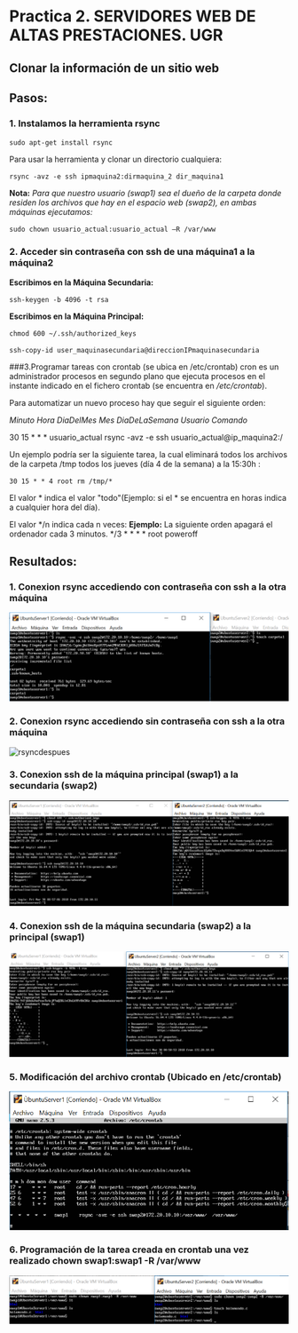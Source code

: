 # Practica 2. SERVIDORES WEB DE ALTAS PRESTACIONES. UGR
## Clonar la información de un sitio web

## Pasos:

### 1. Instalamos la herramienta rsync
```
sudo apt-get install rsync
```

Para usar la herramienta y clonar un directorio cualquiera:
```
rsync -avz -e ssh ipmaquina2:dirmaquina_2 dir_maquina1
```
**Nota:**
*Para que nuestro usuario (swap1) sea el dueño de la carpeta donde residen los archivos que hay en el espacio web (swap2), en ambas máquinas ejecutamos:*
```
sudo chown usuario_actual:usuario_actual –R /var/www
```
### 2. Acceder sin contraseña con ssh de una máquina1 a la máquina2
**Escribimos en la Máquina Secundaria:**
```
ssh-keygen -b 4096 -t rsa
```

**Escribimos en la Máquina Principal:**
```
chmod 600 ~/.ssh/authorized_keys
```
```
ssh-copy-id user_maquinasecundaria@direccionIPmaquinasecundaria
```

###3.Programar tareas con crontab (se ubica en /etc/crontab)
cron es un administrador procesos en segundo plano que ejecuta procesos en el
instante indicado en el fichero crontab (se encuentra en */etc/crontab*).

Para automatizar un nuevo proceso hay que seguir el siguiente orden:

*Minuto Hora DiaDelMes Mes DiaDeLaSemana Usuario Comando*

30 15 * * *   usuario_actual rsync -avz -e ssh usuario_actual@ip_maquina2:/

Un ejemplo podría ser la siguiente tarea, la cual eliminará todos los archivos de la carpeta /tmp todos los jueves (día 4 de la semana) a la 15:30h :
```
30 15 * * 4 root rm /tmp/*
```


El valor * indica el valor "todo"(Ejemplo: si el * se encuentra en horas indica a cualquier hora del día).

El valor */n indica cada n veces:
    **Ejemplo:** La siguiente orden apagará el ordenador cada 3 minutos.
*/3 * * * * root poweroff 


## Resultados:
### 1. Conexion rsync accediendo con contraseña con ssh a la otra máquina

![rsyncantes](images/pruebarsync.PNG) 

### 2. Conexion rsync accediendo sin contraseña con ssh a la otra máquina

![rsyncdespues](images/rsyncsincontraseña.PNG) 


### 3. Conexion ssh de la máquina principal (swap1)  a la secundaria (swap2)

![conexion1](images/sshunoados.PNG)

### 4. Conexion ssh de la máquina secundaria (swap2)  a la principal (swap1)

![conexion2](images/sshdosauno.PNG)

### 5. Modificación del archivo crontab (Ubicado en /etc/crontab)

![crontab](images/crontabmodificado.PNG) 

### 6. Programación de la tarea creada en crontab una vez realizado chown swap1:swap1 -R /var/www

![crontab](images/conexioncrontab.PNG) 



